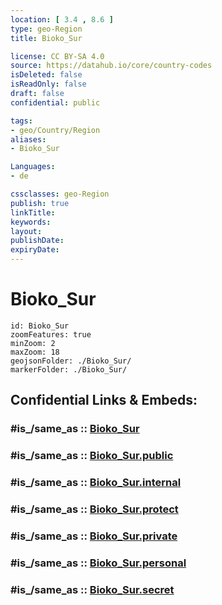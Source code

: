 ```yaml
---
location: [ 3.4 , 8.6 ] 
type: geo-Region
title: Bioko_Sur

license: CC BY-SA 4.0
source: https://datahub.io/core/country-codes
isDeleted: false
isReadOnly: false
draft: false
confidential: public

tags:
- geo/Country/Region
aliases:
- Bioko_Sur

Languages:
- de

cssclasses: geo-Region
publish: true
linkTitle: 
keywords: 
layout: 
publishDate: 
expiryDate: 
---
```


# Bioko_Sur

```leaflet
id: Bioko_Sur
zoomFeatures: true 
minZoom: 2 
maxZoom: 18
geojsonFolder: ./Bioko_Sur/
markerFolder: ./Bioko_Sur/
```


## Confidential Links & Embeds: 

### #is_/same_as :: [Bioko_Sur](/_Standards/Earth/Continent/Africa/Africa~Central/Equatorial_Guinea/Provinces~Equatorial_Guinea/Bioko_Sur.md) 

### #is_/same_as :: [Bioko_Sur.public](/_public/Earth/Continent/Africa/Africa~Central/Equatorial_Guinea/Provinces~Equatorial_Guinea/Bioko_Sur.public.md) 

### #is_/same_as :: [Bioko_Sur.internal](/_internal/Earth/Continent/Africa/Africa~Central/Equatorial_Guinea/Provinces~Equatorial_Guinea/Bioko_Sur.internal.md) 

### #is_/same_as :: [Bioko_Sur.protect](/_protect/Earth/Continent/Africa/Africa~Central/Equatorial_Guinea/Provinces~Equatorial_Guinea/Bioko_Sur.protect.md) 

### #is_/same_as :: [Bioko_Sur.private](/_private/Earth/Continent/Africa/Africa~Central/Equatorial_Guinea/Provinces~Equatorial_Guinea/Bioko_Sur.private.md) 

### #is_/same_as :: [Bioko_Sur.personal](/_personal/Earth/Continent/Africa/Africa~Central/Equatorial_Guinea/Provinces~Equatorial_Guinea/Bioko_Sur.personal.md) 

### #is_/same_as :: [Bioko_Sur.secret](/_secret/Earth/Continent/Africa/Africa~Central/Equatorial_Guinea/Provinces~Equatorial_Guinea/Bioko_Sur.secret.md)

